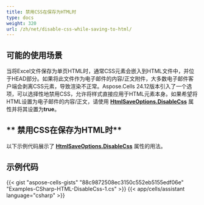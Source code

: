 ```yaml
---
title: 禁用CSS在保存为HTML时
type: docs
weight: 320
url: /zh/net/disable-css-while-saving-to-html/
---
```


## **可能的使用场景**

当将Excel文件保存为单页HTML时，通常CSS元素会嵌入到HTML文件中，并位于HEAD部分。如果将此文件作为电子邮件的内容/正文附件，大多数电子邮件客户端会剥离CSS元素，导致渲染不正常。Aspose.Cells 24.12版本引入了一个选项，可以选择性地禁用CSS，允许将样式直接应用于HTML元素本身。如果希望将HTML设置为电子邮件的内容/正文，请使用 [**HtmlSaveOptions.DisableCss**](https://reference.aspose.com/cells/net/aspose.cells/htmlsaveoptions/properties/disablecss) 属性并将其设置为**true**。



## ** 禁用CSS在保存为HTML时**

以下示例代码展示了 [**HtmlSaveOptions.DisableCss**](https://reference.aspose.com/cells/net/aspose.cells/htmlsaveoptions/properties/disablecss) 属性的用法。 



## **示例代码**

{{< gist "aspose-cells-gists" "88c9872508ec3150c552eb5155edf06e" "Examples-CSharp-HTML-DisableCss-1.cs" >}}
{{< app/cells/assistant language="csharp" >}}
